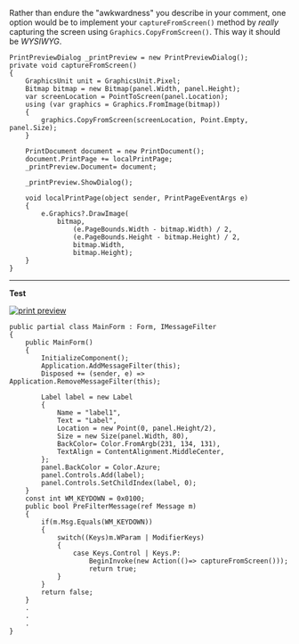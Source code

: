 Rather than endure the "awkwardness" you describe in your comment, one option would be to implement your `captureFromScreen()` method by _really_ capturing the screen using `Graphics.CopyFromScreen()`. This way it should be *WYSIWYG*.

    PrintPreviewDialog _printPreview = new PrintPreviewDialog();
    private void captureFromScreen()
    {
        GraphicsUnit unit = GraphicsUnit.Pixel;
        Bitmap bitmap = new Bitmap(panel.Width, panel.Height);
        var screenLocation = PointToScreen(panel.Location);
        using (var graphics = Graphics.FromImage(bitmap))
        {
            graphics.CopyFromScreen(screenLocation, Point.Empty, panel.Size);
        }

        PrintDocument document = new PrintDocument();
        document.PrintPage += localPrintPage;
        _printPreview.Document= document;

        _printPreview.ShowDialog();

        void localPrintPage(object sender, PrintPageEventArgs e)
        {
            e.Graphics?.DrawImage(
                bitmap,
                    (e.PageBounds.Width - bitmap.Width) / 2,
                    (e.PageBounds.Height - bitmap.Height) / 2,
                    bitmap.Width,
                    bitmap.Height);
        }
    }

***
**Test**

[![print preview][1]][1]

    public partial class MainForm : Form, IMessageFilter
    {
        public MainForm()
        {
            InitializeComponent();
            Application.AddMessageFilter(this);
            Disposed += (sender, e) => Application.RemoveMessageFilter(this);

            Label label = new Label
            {
                Name = "label1",
                Text = "Label",
                Location = new Point(0, panel.Height/2),
                Size = new Size(panel.Width, 80),
                BackColor= Color.FromArgb(231, 134, 131),
                TextAlign = ContentAlignment.MiddleCenter,
            };
            panel.BackColor = Color.Azure;
            panel.Controls.Add(label);
            panel.Controls.SetChildIndex(label, 0);
        }
        const int WM_KEYDOWN = 0x0100;
        public bool PreFilterMessage(ref Message m)
        {
            if(m.Msg.Equals(WM_KEYDOWN))
            {
                switch((Keys)m.WParam | ModifierKeys) 
                {
                    case Keys.Control | Keys.P:
                        BeginInvoke(new Action(()=> captureFromScreen()));
                        return true;
                }
            }
            return false;
        }
        .
        .
        .
    }


  [1]: https://i.stack.imgur.com/waGLb.png
